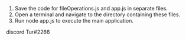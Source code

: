1. Save the code for fileOperations.js and app.js in separate files.
2. Open a terminal and navigate to the directory containing these files.
3. Run node app.js to execute the main application.

discord Tur#2266
